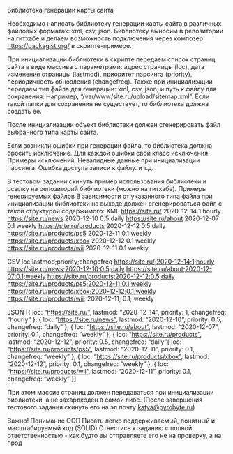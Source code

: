 Библиотека генерации карты сайта 

Необходимо написать библиотеку генерации карты сайта в различных файловых форматах: xml, csv, json. Библиотеку выносим в репозиторий на гитхабе и делаем возможность подключения через композер https://packagist.org/ в скрипте-примере.

При инициализации библиотеки в скрипте передаем список страниц сайта в виде массива с параметрами: адрес страницы (loc), дата изменения страницы (lastmod), приоритет парсинга (priority), периодичность обновления (changefreq). Также при инициализации передаем тип файла для генерации: xml, csv, json; и путь к файлу для сохранения. Например, “/var/www/site.ru/upload/sitemap.xml”. Если такой папки для сохранения не существует, то библиотека должна создать ее.

После инициализации объект библиотеки должен сгенерировать файл выбранного типа карты сайта.

Если возникли ошибки при генерации файла, то библиотека должна бросить исключение. Для каждой ошибки свой класс исключения. Примеры исключений:
Невалидные данные при инициализации парсинга.
Ошибка доступа записи к файлу.
и т.д.

В тестовом задании скинуть пример использования библиотеки и ссылку на репозиторий библиотеки (можно на гитхабе).
Примеры генерируемых файлов
В зависимости от указанного типа файла при инициализации библиотеки на выходе должен сгенерироваться файл с такой структурой содержимого:
XML
<urlset xmlns:xsi="http://www.w3.org/2001/XMLSchema-instance" xmlns="http://www.sitemaps.org/schemas/sitemap/0.9" xsi:schemaLocation="http://www.sitemaps.org/schemas/sitemap/0.9 http://www.sitemaps.org/schemas/sitemap/0.9/sitemap.xsd">
<url>
<loc>https://site.ru/</loc>
<lastmod>2020-12-14</lastmod>
<priority>1</priority>
<changefreq>hourly</changefreq>
</url>
<url>
<loc>https://site.ru/news</loc>
<lastmod>2020-12-10</lastmod>
<priority>0.5</priority>
<changefreq>daily</changefreq>
</url>
<url>
<loc>https://site.ru/about</loc>
<lastmod>2020-12-07</lastmod>
<priority>0.1</priority>
<changefreq>weekly</changefreq>
</url>
<url>
<loc>https://site.ru/products</loc>
<lastmod>2020-12-12</lastmod>
<priority>0.5</priority>
<changefreq>daily</changefreq>
</url>
<url>
<loc>https://site.ru/products/ps5</loc>
<lastmod>2020-12-11</lastmod>
<priority>0.1</priority>
<changefreq>weekly</changefreq>
</url>
<url>
<loc>https://site.ru/products/xbox</loc>
<lastmod>2020-12-12</lastmod>
<priority>0.1</priority>
<changefreq>weekly</changefreq>
</url>
<url>
<loc>https://site.ru/products/wii</loc>
<lastmod>2020-12-11</lastmod>
<priority>0.1</priority>
<changefreq>weekly</changefreq>
</url>
</urlset>

CSV
loc;lastmod;priority;changefreq
https://site.ru/;2020-12-14;1;hourly
https://site.ru/news;2020-12-10;0.5;daily
https://site.ru/about;2020-12-07;0.1;weekly
https://site.ru/products;2020-12-12;0.5;daily
https://site.ru/products/ps5;2020-12-11;0.1;weekly
https://site.ru/products/xbox;2020-12-12;0.1;weekly
https://site.ru/products/wii; 2020-12-11; 0.1; weekly

JSON
[{
	loc: “https://site.ru/”,
	lastmod: “2020-12-14”,
	priority: 1,
	changefreq: “hourly”
},
{
	loc: “https://site.ru/news”,
	lastmod: “2020-12-10”,
	priority: 0.5,
	changefreq: “daily”
},
{
	loc: “https://site.ru/about”,
	lastmod: “2020-12-07”,
	priority: 0.1,
	changefreq: “weekly”
},
{
	loc: “https://site.ru/products”,
	lastmod: “2020-12-12”,
	priority: 0.5,
	changefreq: “daily”{
	loc: “https://site.ru/products/ps5”,
	lastmod: “2020-12-11”,
	priority: 0.1,
	changefreq: “weekly”
},
{
	loc: “https://site.ru/products/xbox”,
	lastmod: “2020-12-12”,
	priority: 0.1,
	changefreq: “weekly”
},
{
	loc: “https://site.ru/products/wii”,
	lastmod: “2020-12-11”,
	priority: 0.1,
	changefreq: “weekly”
}]

При этом массив страниц должен передаваться при инициализации библиотеки, а не захардкоден в самой либе.
(После завершения тестового задания скинуть его на эл.почту katya@pyrobyte.ru)


Важно!
Понимание ООП
Писать легко поддерживаемый, понятный и масштабируемый код (SOLID)
Отнестись к заданию с полной ответственностью - как будто вы отправляете его не на проверку, а на прод 
